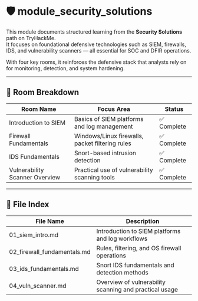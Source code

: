 # 🛡️ module_security_solutions  

This module documents structured learning from the **Security Solutions** path on TryHackMe.  
It focuses on foundational defensive technologies such as SIEM, firewalls, IDS, and vulnerability scanners — all essential for SOC and DFIR operations.  

With four key rooms, it reinforces the defensive stack that analysts rely on for monitoring, detection, and system hardening.  

---

## 🧠 Room Breakdown  

| Room Name                    | Focus Area                                         | Status    |  
|-------------------------------|---------------------------------------------------|-----------|  
| Introduction to SIEM          | Basics of SIEM platforms and log management        | ✅ Complete |  
| Firewall Fundamentals         | Windows/Linux firewalls, packet filtering rules   | ✅ Complete |  
| IDS Fundamentals              | Snort-based intrusion detection                   | ✅ Complete |  
| Vulnerability Scanner Overview| Practical use of vulnerability scanning tools     | ✅ Complete |  

---

## 📂 File Index  

| File Name                  | Description                                           |  
|-----------------------------|-------------------------------------------------------|  
| 01_siem_intro.md           | Introduction to SIEM platforms and log workflows       |  
| 02_firewall_fundamentals.md| Rules, filtering, and OS firewall operations           |  
| 03_ids_fundamentals.md     | Snort IDS fundamentals and detection methods           |  
| 04_vuln_scanner.md         | Overview of vulnerability scanning and practical usage |  
